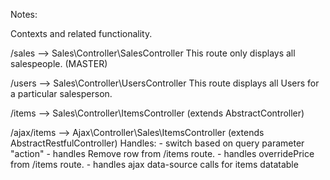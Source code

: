 Notes:

Contexts and related functionality.

/sales      --> Sales\Controller\SalesController
This route only displays all salespeople. (MASTER)

/users      --> Sales\Controller\UsersController
This route displays all Users for a particular salesperson.

/items      --> Sales\Controller\ItemsController (extends AbstractController)
          
/ajax/items --> Ajax\Controller\Sales\ItemsController (extends AbstractRestfulController)
                Handles:
                    - switch based on query parameter "action"
                    - handles Remove row from /items route.
                    - handles overridePrice from /items route.
                    - handles ajax data-source calls for items datatable
